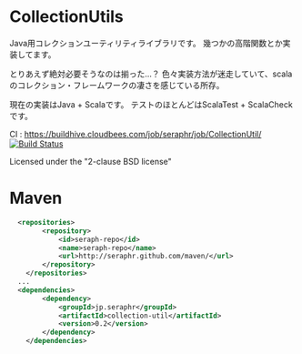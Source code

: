 CollectionUtils
=====================

Java用コレクションユーティリティライブラリです。
幾つかの高階関数とか実装してます。

とりあえず絶対必要そうなのは揃った…？
色々実装方法が迷走していて、scalaのコレクション・フレームワークの凄さを感じている所存。

現在の実装はJava + Scalaです。
テストのほとんどはScalaTest + ScalaCheckです。


CI : https://buildhive.cloudbees.com/job/seraphr/job/CollectionUtil/
[![Build Status](https://buildhive.cloudbees.com/job/seraphr/job/CollectionUtil/badge/icon)](https://buildhive.cloudbees.com/job/seraphr/job/CollectionUtil/)

Licensed under the "2-clause BSD license"


Maven
=====

```xml
  <repositories>
		<repository>
			<id>seraph-repo</id>
			<name>seraph-repo</name>
			<url>http://seraphr.github.com/maven/</url>
		</repository>
	</repositories>
  ...
  <dependencies>
		<dependency>
			<groupId>jp.seraphr</groupId>
			<artifactId>collection-util</artifactId>
			<version>0.2</version>
		</dependency>
	</dependencies>
```